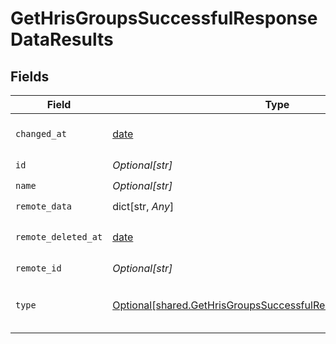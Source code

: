# GetHrisGroupsSuccessfulResponseDataResults


## Fields

| Field                                                                                                                                        | Type                                                                                                                                         | Required                                                                                                                                     | Description                                                                                                                                  |
| -------------------------------------------------------------------------------------------------------------------------------------------- | -------------------------------------------------------------------------------------------------------------------------------------------- | -------------------------------------------------------------------------------------------------------------------------------------------- | -------------------------------------------------------------------------------------------------------------------------------------------- |
| `changed_at`                                                                                                                                 | [date](https://docs.python.org/3/library/datetime.html#date-objects)                                                                         | :heavy_check_mark:                                                                                                                           | YYYY-MM-DDTHH:mm:ss.sssZ<br/><br/>[](https://developer.mozilla.org/en-US/docs/Web/JavaScript/Reference/Global_Objects/Date/toISOString)      |
| `id`                                                                                                                                         | *Optional[str]*                                                                                                                              | :heavy_check_mark:                                                                                                                           | N/A                                                                                                                                          |
| `name`                                                                                                                                       | *Optional[str]*                                                                                                                              | :heavy_check_mark:                                                                                                                           | N/A                                                                                                                                          |
| `remote_data`                                                                                                                                | dict[str, *Any*]                                                                                                                             | :heavy_check_mark:                                                                                                                           | N/A                                                                                                                                          |
| `remote_deleted_at`                                                                                                                          | [date](https://docs.python.org/3/library/datetime.html#date-objects)                                                                         | :heavy_check_mark:                                                                                                                           | YYYY-MM-DDTHH:mm:ss.sssZ<br/><br/>[](https://developer.mozilla.org/en-US/docs/Web/JavaScript/Reference/Global_Objects/Date/toISOString)      |
| `remote_id`                                                                                                                                  | *Optional[str]*                                                                                                                              | :heavy_check_mark:                                                                                                                           | N/A                                                                                                                                          |
| `type`                                                                                                                                       | [Optional[shared.GetHrisGroupsSuccessfulResponseDataResultsType]](undefined/models/shared/gethrisgroupssuccessfulresponsedataresultstype.md) | :heavy_check_mark:                                                                                                                           | Type of the group. Can be any of `DEPARTMENT`, `TEAM`, and `COST_CENTER`                                                                     |